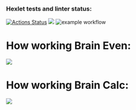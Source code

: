 ### Hexlet tests and linter status:
[![Actions Status](https://github.com/shaolanx/frontend-project-lvl1/workflows/hexlet-check/badge.svg)](https://github.com/shaolanx/frontend-project-lvl1/actions)
<a href="https://codeclimate.com/github/codeclimate/codeclimate/maintainability"><img src="https://api.codeclimate.com/v1/badges/a99a88d28ad37a79dbf6/maintainability" /></a>
![example workflow](https://github.com/shaolanx/frontend-project-lvl1/actions/workflows/make-lint.yml/badge.svg)
# How working Brain Even:
<a href="https://asciinema.org/a/476075" target="_blank"><img src="https://asciinema.org/a/476075.svg" /></a>
# How working Brain Calc:
<a href="https://asciinema.org/a/476074" target="_blank"><img src="https://asciinema.org/a/476074.svg" /></a>
